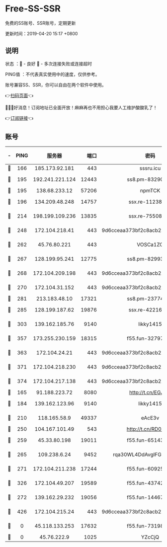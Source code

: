 # Free-SS-SSR

免费的SS账号、SSR账号，定期更新

更新时间：2019-04-20 15:17 +0800

## 说明

状态     ：🙂 - 良好 🙁 - 多次连接失败或连接超时

PING值   ：不代表真实使用中的速度，仅供参考。

账号兼容SS、SSR，你可以自由在两个软件中使用。

👉[扫码页面](https://liesauer.github.io/Free-SS-SSR/)👈

🎉🎉🎉好消息！订阅地址已全面开放！麻麻再也不用担心我要人工维护酸酸乳了！

👉[订阅链接](https://www.liesauer.net/yogurt/subscribe?ACCESS_TOKEN=DAYxR3mMaZAsaqUb)👈

## 账号

|-|PING|服务器|端口|密码|加密方式|区域|
|:----:|:----:|:-----:|-----:|:----:|:----:|:----:|
|🙂|166|185.173.92.181|443|sssru.icu|rc4-md5|RU|
|🙂|195|192.241.221.124|12443|ss8.pm-83290580|aes-256-cfb|US|
|🙂|195|138.68.233.12|57206|npmTCK|rc4-md5|US|
|🙂|196|134.209.48.248|14757|ssx.re-11238638|aes-256-cfb|US|
|🙂|214|198.199.109.236|13835|ssx.re-75508412|aes-256-cfb|US|
|🙂|248|172.104.218.41|443|9d6cceaa373bf2c8acb22e60b6a58be6|aes-256-cfb|US|
|🙂|262|45.76.80.221|443|VOSCa1ZG|aes-256-cfb|DE|
|🙂|267|128.199.95.241|12775|ss8.pm-82993561|aes-256-cfb|SG|
|🙂|268|172.104.209.198|443|9d6cceaa373bf2c8acb22e60b6a58be6|aes-256-cfb|US|
|🙂|270|172.104.31.152|443|9d6cceaa373bf2c8acb22e60b6a58be6|aes-256-cfb|US|
|🙂|281|213.183.48.10|17321|ss8.pm-23774464|rc4-md5|RU|
|🙂|285|128.199.187.62|19876|ssx.re-42216625|aes-256-cfb|SG|
|🙂|303|139.162.185.76|9140|likky1415|aes-256-cfb|DE|
|🙂|357|173.255.230.159|18315|f55.fun-32797324|aes-256-cfb|US|
|🙂|363|172.104.24.21|443|9d6cceaa373bf2c8acb22e60b6a58be6|aes-256-cfb|US|
|🙂|371|172.104.218.230|443|9d6cceaa373bf2c8acb22e60b6a58be6|aes-256-cfb|US|
|🙂|374|172.104.217.138|443|9d6cceaa373bf2c8acb22e60b6a58be6|aes-256-cfb|US|
|🙂|165|91.188.223.72|8080|http://t.cn/EGJIyrl|rc4-md5|RU|
|🙂|184|139.162.123.96|9140|likky1415|aes-256-cfb|JP|
|🙂|210|118.165.58.9|49337|eAcE3v|chacha20-ietf|TW|
|🙂|250|104.167.101.49|543|http://t.cn/RD0D7sx|rc4-md5|CA|
|🙂|259|45.33.80.198|19011|f55.fun-65143945|aes-256-cfb|US|
|🙂|265|109.238.6.24|9452|rqa30WL4DdAvgIFG6Fs3znzTa|aes-256-cfb|FR|
|🙂|271|172.104.211.238|17244|f55.fun-60925074|aes-256-cfb|US|
|🙂|326|172.104.49.207|19589|f55.fun-43742869|aes-256-cfb|SG|
|🙁|272|139.162.29.232|19056|f55.fun-14467023|aes-256-cfb|SG|
|🙁|426|172.104.215.24|443|9d6cceaa373bf2c8acb22e60b6a58be6|aes-256-cfb|US|
|🙁|0|45.118.133.253|17632|f55.fun-73198331|aes-256-cfb|SG|
|🙁|0|45.76.222.9|1025|YZcCjQ|rc4-md5|JP|
